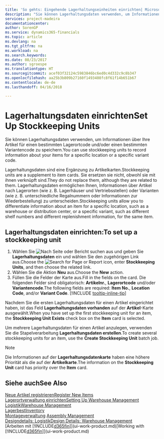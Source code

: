 ```yaml
---
title: 'So gehts: Eingehende Lagerhaltungseinheiten einrichten| Microsoft Docs'
description: "Sie können Lagerhaltungsdaten verwenden, um Informationen über Ihre Artikel für einen bestimmten Lagerortcode und/oder einen bestimmten Variantencode zu speichern."
services: project-madeira
documentationcenter: 
author: SorenGP
ms.service: dynamics365-financials
ms.topic: article
ms.devlang: na
ms.tgt_pltfrm: na
ms.workload: na
ms.search.keywords: 
ms.date: 08/23/2017
ms.author: sgroespe
ms.translationtype: HT
ms.sourcegitcommit: acef03f32124c5983846bc6ed0c4d332c9c8b347
ms.openlocfilehash: aa25b3b809b27160f1493408fc8f61f14b651b67
ms.contentlocale: de-de
ms.lasthandoff: 04/16/2018

---
```

# <a name="set-up-stockkeeping-units"></a><span data-ttu-id="707e9-103">Lagerhaltungsdaten einrichten</span><span class="sxs-lookup"><span data-stu-id="707e9-103">Set Up Stockkeeping Units</span></span>
<span data-ttu-id="707e9-104">Sie können Lagerhaltungsdaten verwenden, um Informationen über Ihre Artikel für einen bestimmten Lagerortcode und/oder einen bestimmten Variantencode zu speichern.</span><span class="sxs-lookup"><span data-stu-id="707e9-104">You can use stockkeeping units to record information about your items for a specific location or a specific variant code.</span></span>  

 <span data-ttu-id="707e9-105">Lagerhaltungsdaten sind eine Ergänzung zu Artikelkarten.</span><span class="sxs-lookup"><span data-stu-id="707e9-105">Stockkeeping units are a supplement to item cards.</span></span> <span data-ttu-id="707e9-106">Sie ersetzen sie nicht, obwohl sie mit ihnen verknüpft sind.</span><span class="sxs-lookup"><span data-stu-id="707e9-106">They do not replace them, although they are related to them.</span></span> <span data-ttu-id="707e9-107">Lagerhaltungsdaten ermöglichen Ihnen, Informationen über Artikel nach Lagerorten (wie z. B. Lagerhäuser und Vertriebsstellen) oder Varianten (wie z. B. unterschiedliche Regalnummern oder Informationen zur Wiederbestellung) zu unterscheiden.</span><span class="sxs-lookup"><span data-stu-id="707e9-107">Stockkeeping units allow you to differentiate information about an item for a specific location, such as a warehouse or distribution center, or a specific variant, such as different shelf numbers and different replenishment information, for the same item.</span></span>  

## <a name="to-set-up-a-stockkeeping-unit"></a><span data-ttu-id="707e9-108">Lagerhaltungsdaten einrichten:</span><span class="sxs-lookup"><span data-stu-id="707e9-108">To set up a stockkeeping unit</span></span>  

1. <span data-ttu-id="707e9-109">Wählen Sie ![Nach Seite oder Bericht suchen](media/ui-search/search_small.png "Symbol nach Seite oder Bericht suchen") aus und geben Sie **Lagerhaltungsdaten** ein und wählen Sie den zugehörigen Link aus.</span><span class="sxs-lookup"><span data-stu-id="707e9-109">Choose the ![Search for Page or Report](media/ui-search/search_small.png "Search for Page or Report icon") icon, enter **Stockkeeping Units**, and then choose the related link.</span></span>  
2. <span data-ttu-id="707e9-110">Wählen Sie die Aktion **Neu** aus.</span><span class="sxs-lookup"><span data-stu-id="707e9-110">Choose the **New** action.</span></span>  
3. <span data-ttu-id="707e9-111">Füllen Sie die Felder der Karte aus.</span><span class="sxs-lookup"><span data-stu-id="707e9-111">Fill in the fields on the card.</span></span> <span data-ttu-id="707e9-112">Die folgenden Felder sind obligatorisch: **Artikelnr.**, **Lagerortcode** und/oder **Variantencode**.</span><span class="sxs-lookup"><span data-stu-id="707e9-112">The following fields are required: **Item No.**, **Location Code**, and/or **Variant Code**.</span></span> [!INCLUDE [tooltip-inline-tip](includes/tooltip-inline-tip_md.md)]  

<span data-ttu-id="707e9-113">Nachdem Sie die ersten Lagerhaltungsdaten für einen Artikel eingerichtet haben, ist das Feld **Lagerhaltungsdaten vorhanden** auf der **Artikel**-Karte ausgewählt.</span><span class="sxs-lookup"><span data-stu-id="707e9-113">When you have set up the first stockkeeping unit for an item, the **Stockkeeping Unit Exists** check box on the **Item** card is selected.</span></span>  

<span data-ttu-id="707e9-114">Um mehrere Lagerhaltungsdaten für einen Artikel anzulegen, verwenden Sie die Stapelverarbeitung **Lagerhaltungsdaten erstellen**.</span><span class="sxs-lookup"><span data-stu-id="707e9-114">To create several stockkeeping units for an item, use the **Create Stockkeeping Unit** batch job.</span></span>  

> [!NOTE]  
>  <span data-ttu-id="707e9-115">Die Informationen auf der **Lagerhaltungsdatenkarte** haben eine höhere Priorität als die auf der **Artikelkarte**.</span><span class="sxs-lookup"><span data-stu-id="707e9-115">The information on the **Stockkeeping Unit** card has priority over the **Item** card.</span></span>  

## <a name="see-also"></a><span data-ttu-id="707e9-116">Siehe auch</span><span class="sxs-lookup"><span data-stu-id="707e9-116">See Also</span></span>  
[<span data-ttu-id="707e9-117">Neue Artikel registrieren</span><span class="sxs-lookup"><span data-stu-id="707e9-117">Register New Items</span></span>](inventory-how-register-new-items.md)  
[<span data-ttu-id="707e9-118">Lagerortverwaltung einrichten</span><span class="sxs-lookup"><span data-stu-id="707e9-118">Setting Up Warehouse Management</span></span>](warehouse-setup-warehouse.md)  
[<span data-ttu-id="707e9-119">Logistik</span><span class="sxs-lookup"><span data-stu-id="707e9-119">Warehouse Management</span></span>](warehouse-manage-warehouse.md)  
[<span data-ttu-id="707e9-120">Lagerbest</span><span class="sxs-lookup"><span data-stu-id="707e9-120">Inventory</span></span>](inventory-manage-inventory.md)  
<span data-ttu-id="707e9-121">[Montageverwaltung](assembly-assemble-items.md)  </span><span class="sxs-lookup"><span data-stu-id="707e9-121">[Assembly Management](assembly-assemble-items.md)  </span></span>  
[<span data-ttu-id="707e9-122">Designdetails: Logistik</span><span class="sxs-lookup"><span data-stu-id="707e9-122">Design Details: Warehouse Management</span></span>](design-details-warehouse-management.md)  
<span data-ttu-id="707e9-123">[Arbeiten mit [!INCLUDE[d365fin](includes/d365fin_md.md)]](ui-work-product.md)</span><span class="sxs-lookup"><span data-stu-id="707e9-123">[Working with [!INCLUDE[d365fin](includes/d365fin_md.md)]](ui-work-product.md)</span></span>  

